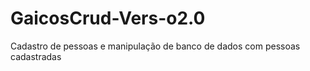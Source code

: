 # GaicosCrud-Vers-o2.0
Cadastro de pessoas e manipulação de banco de dados com pessoas cadastradas 
